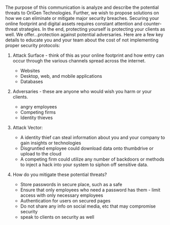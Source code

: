 The purpose of this communication is analyze and describe the potential threats to OriGen Technologies. Further, we wish to propose solutions on how we can eliminate or mitigate major security breaches. Securing your online footprint and digital assets requires constant attention and counter-threat strategies. In the end, protecting yourself is protecting your clients as well. We offer...protection against potential adversaries. Here are a few key details to educate you and your team about the cost of not implementing proper security protocols:

1. Attack Surface - think of this as your online footprint and how entry can occur through the various channels spread across the internet.
    * Websites
    * Desktop, web, and mobile applications
    * Databases

2. Adversaries - these are anyone who would wish you harm or your clients.
    * angry employees
    * Competing firms
    * Identity thieves

3. Attack Vector:
    * A identity thief can steal information about you and your company to gain insights or technologies
    * Disgruntled employee could download data onto thumbdrive or upload to the cloud
    * A competing firm could utilize any number of backdoors or methods to inject a hack into your system to siphon off sensitive data.

4. How do you mitigate these potential threats?
    * Store passwords in secure place, such as a safe
    * Ensure that only employees who need a password has them - limit access with only necessary employees
    * Authentication for users on secured pages
    * Do not share any info on social media, etc that may compromise security
    * speak to clients on security as well